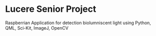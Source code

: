 # Lucere Senior Project
Raspberrian Application for detection biolumniscent light using Python, QML, Sci-Kit, ImageJ, OpenCV
